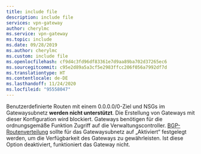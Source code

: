 ```yaml
---
title: include file
description: include file
services: vpn-gateway
author: cherylmc
ms.service: vpn-gateway
ms.topic: include
ms.date: 09/28/2019
ms.author: cherylmc
ms.custom: include file
ms.openlocfilehash: cf9d4c3fd96df83361e7d9aa89ba702d37265ec6
ms.sourcegitcommit: c95e2d89a5a3cf5e2983ffcc206f056a7992df7d
ms.translationtype: HT
ms.contentlocale: de-DE
ms.lasthandoff: 11/24/2020
ms.locfileid: "95558047"
---
```

Benutzerdefinierte Routen mit einem 0.0.0.0/0-Ziel und NSGs im Gatewaysubnetz **werden nicht unterstützt**. Die Erstellung von Gateways mit dieser Konfiguration wird blockiert. Gateways benötigen für die ordnungsgemäße Funktion Zugriff auf die Verwaltungscontroller. [BGP-Routenverteilung](../articles/virtual-network/virtual-networks-udr-overview.md#border-gateway-protocol) sollte für das Gatewaysubnetz auf „Aktiviert“ festgelegt werden, um die Verfügbarkeit des Gateways zu gewährleisten. Ist diese Option deaktiviert, funktioniert das Gateway nicht.